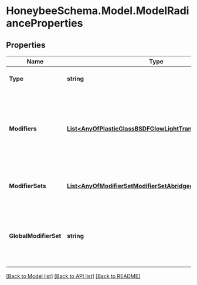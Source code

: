 
# HoneybeeSchema.Model.ModelRadianceProperties

## Properties

Name | Type | Description | Notes
------------ | ------------- | ------------- | -------------
**Type** | **string** |  | [optional] [readonly] [default to "ModelRadianceProperties"]
**Modifiers** | [**List&lt;AnyOfPlasticGlassBSDFGlowLightTransMetalVoidMirror&gt;**](AnyOfPlasticGlassBSDFGlowLightTransMetalVoidMirror.md) | A list of all unique modifiers in the model. This includes modifiers across all Faces, Apertures, Doors, Shades, Room ModifierSets, and the global_modifier_set (default: None). | [optional] 
**ModifierSets** | [**List&lt;AnyOfModifierSetModifierSetAbridged&gt;**](AnyOfModifierSetModifierSetAbridged.md) | A list of all unique Room-Assigned ModifierSets in the Model (default: None). | [optional] 
**GlobalModifierSet** | **string** | Identifier of a ModifierSet or ModifierSetAbridged object to be used as as a default object for all unassigned objects in the Model (default: None). | [optional] 

[[Back to Model list]](../README.md#documentation-for-models)
[[Back to API list]](../README.md#documentation-for-api-endpoints)
[[Back to README]](../README.md)

